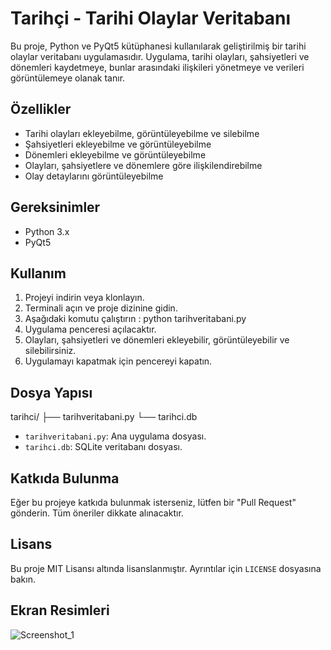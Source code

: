 # Tarihçi - Tarihi Olaylar Veritabanı

Bu proje, Python ve PyQt5 kütüphanesi kullanılarak geliştirilmiş bir tarihi olaylar veritabanı uygulamasıdır. Uygulama, tarihi olayları, şahsiyetleri ve dönemleri kaydetmeye, bunlar arasındaki ilişkileri yönetmeye ve verileri görüntülemeye olanak tanır.

## Özellikler

- Tarihi olayları ekleyebilme, görüntüleyebilme ve silebilme
- Şahsiyetleri ekleyebilme ve görüntüleyebilme
- Dönemleri ekleyebilme ve görüntüleyebilme
- Olayları, şahsiyetlere ve dönemlere göre ilişkilendirebilme
- Olay detaylarını görüntüleyebilme

## Gereksinimler

- Python 3.x
- PyQt5

## Kullanım

1. Projeyi indirin veya klonlayın.
2. Terminali açın ve proje dizinine gidin.
3. Aşağıdaki komutu çalıştırın : python tarihveritabani.py
4. Uygulama penceresi açılacaktır.
5. Olayları, şahsiyetleri ve dönemleri ekleyebilir, görüntüleyebilir ve silebilirsiniz.
6. Uygulamayı kapatmak için pencereyi kapatın.

## Dosya Yapısı
tarihci/
├── tarihveritabani.py
└── tarihci.db

- `tarihveritabani.py`: Ana uygulama dosyası.
- `tarihci.db`: SQLite veritabanı dosyası.

## Katkıda Bulunma

Eğer bu projeye katkıda bulunmak isterseniz, lütfen bir "Pull Request" gönderin. Tüm öneriler dikkate alınacaktır.

## Lisans

Bu proje MIT Lisansı altında lisanslanmıştır. Ayrıntılar için `LICENSE` dosyasına bakın.

## Ekran Resimleri
![Screenshot_1](https://github.com/numyy/Python-pyqt5-Projeleri/assets/148050750/1f3b991f-d76e-40ad-ae0b-86d529f5c0d7)
